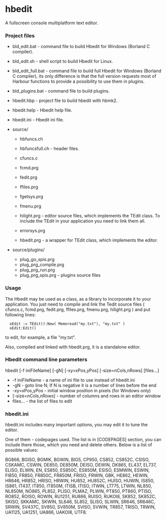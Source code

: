 # hbedit
A fullscreen console multiplatform text editor.

### Project files

  + bld_edit.bat        - command file to build Hbedit for Windows (Borland C compiler).
  + bld_edit.sh         - shell script to build Hbedit for Linux.
  + bld_edit_full.bat   - command file to build full Hbedit for Windows (Borland C compiler),
                        its only difference is that the full version requests most of Harbour
                        functions to provide a possibility to use them in plugins.
  + bld_plugins.bat     - command file to build plugins.
  + hbedit.hbp          - project file to build hbedit with hbmk2.
  + hbedit.help         - Hbedit help file.
  + hbedit.ini          - Hbedit ini file.

  + source/
    + hbfuncs.ch
    + hbfuncsfull.ch    - header files.

    + cfuncs.c
    + fcmd.prg
    + fedit.prg
    + ffiles.prg
    + fgetsys.prg
    + fmenu.prg
    + hilight.prg       - editor source files, which implements the TEdit class.
                        To include the TEdit in your application you need to link them all.

    + errorsys.prg
    + hbedit.prg        - a wrapper for TEdit class, which implements the editor.

  + source/plugins/
    + plug_go_spis.prg
    + plug_prg_compile.prg
    + plug_prg_run.prg
    + plug_prg_spis.prg - plugins source files

### Usage

  The Hbedit may be used as a class, as a library to incorporate it to your application.
  You just need to compile and link the Tedit source files ( cfuncs.c, fcmd.prg, fedit.prg,
  ffiles.prg, fmenu.prg, hilight.prg ) and put following lines:

      oEdit := TEdit():New( Memoread("my.txt"), "my.txt" )
      oEdit:Edit()

  to edit, for example, a file "my.txt".

  Also, compiled and linked with hbedit.prg, it is a standalone editor.

### Hbedit command line parameters
  
  hbedit [-f iniFileName] [-gN] [-xy=xPos,yPos] [-size=nCols,nRows] [files...]

  - -f iniFileName      - a name of ini file to use instead of hbedit.ini
  - -gN                 - goto line N; If N is negative it is a number of lines before the end
  - -xy=xPos,yPos       - initial window position in pixels (for Windows only)
  - [-size=nCols,nRows] - number of columns and rows in an editor window
  - files...            - the list of files to edit


### hbedit.ini

 hbedit.ini includes many important options, you may edit it to tune the editor.

 One of them - codepages used. The list is in [CODEPAGES] section, you can include there those,
 which you need and delete others. Below is a list of possible values:

 BG866, BGISO, BGMIK, BGWIN, BIG5, CP950, CS852, CS852C, CSISO, CSKAMC,
 CSWIN, DE850, DE850M, DEISO, DEWIN, DK865, EL437, EL737, ELISO, ELWIN,
 EN, ES850, ES850C, ES850M, ESISO, ESMWIN, ESWIN, FI850, FR850, FR850C,
 FR850M, FRISO, FRWIN, GBK, HE862, HEWIN, HR646, HR852, HRISO, HRWIN,
 HU852, HU852C, HUISO, HUWIN, IS850, IS861, IT437, IT850, IT850M, ITISB,
 ITISO, ITWIN, LT775, LTWIN, NL850, NL850M, NO865, PL852, PLISO, PLMAZ,
 PLWIN, PT850, PT860, PTISO, RO852, ROISO, ROWIN, RU1251, RU866, RUISO,
 RUKOI8, SK852, SK852C, SKISO, SKKAMC, SKWIN, SL646, SL852, SLISO, SLWIN,
 SR646, SR646C, SRWIN, SV437C, SV850, SV850M, SVISO, SVWIN, TR857, TRISO,
 TRWIN, UA1125, UA1251, UA866, UAKOI8, UTF8.
